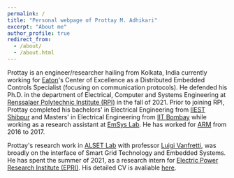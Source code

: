 ```yaml
---
permalink: /
title: "Personal webpage of Prottay M. Adhikari"
excerpt: "About me"
author_profile: true
redirect_from: 
  - /about/
  - /about.html
---
```




Prottay is an engineer/researcher hailing from Kolkata, India currently working for [Eaton](https://en.wikipedia.org/wiki/Eaton_Corporation)'s Center of Excellence as a Distributed Embedded Controls Specialist (focusing on communication protocols). He defended his Ph.D. in the department of Electrical, Computer and Systems Engineering at [Renssalaer Polytechnic Institute (RPI)](https://en.wikipedia.org/wiki/Rensselaer_Polytechnic_Institute) in the fall of 2021. Prior to joining RPI, Prottay completed his bachelors' in Electrical Engineering from [IIEST Shibpur](https://en.wikipedia.org/wiki/IIEST,_Shibpur) and Masters' in Electrical Engineering from [IIT Bombay](https://en.wikipedia.org/wiki/IIT_Bombay) while working as a research assistant at [EmSys Lab](https://www.ee.iitb.ac.in/old_web/research/labs/emsys). He has worked for [ARM](https://en.wikipedia.org/wiki/Arm_(company)) from 2016 to 2017. 

Prottay's research work in [ALSET Lab](https://alsetlab.github.io/) with professor [Luigi Vanfretti](https://ecse.rpi.edu/index.php/people/faculty/luigi-vanfretti), was broadly on the interface of Smart Grid Technology and Embedded Systems. He has spent the summer of 2021, as a research intern for [Electric Power Research Institute (EPRI)](https://en.wikipedia.org/wiki/Electric_Power_Research_Institute). His detailed CV is avaliable [here](https://drive.google.com/file/d/1l-pNibr3nCZJbbW31Tg4eccs5-jhQWcr/view?usp=sharing). 




